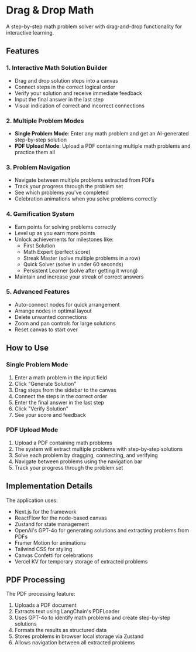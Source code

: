 # Drag & Drop Math

A step-by-step math problem solver with drag-and-drop functionality for interactive learning.

## Features

### 1. Interactive Math Solution Builder

- Drag and drop solution steps into a canvas
- Connect steps in the correct logical order
- Verify your solution and receive immediate feedback
- Input the final answer in the last step
- Visual indication of correct and incorrect connections

### 2. Multiple Problem Modes

- **Single Problem Mode**: Enter any math problem and get an AI-generated step-by-step solution
- **PDF Upload Mode**: Upload a PDF containing multiple math problems and practice them all

### 3. Problem Navigation

- Navigate between multiple problems extracted from PDFs
- Track your progress through the problem set
- See which problems you've completed
- Celebration animations when you solve problems correctly

### 4. Gamification System

- Earn points for solving problems correctly
- Level up as you earn more points
- Unlock achievements for milestones like:
    - First Solution
    - Math Expert (perfect score)
    - Streak Master (solve multiple problems in a row)
    - Quick Solver (solve in under 60 seconds)
    - Persistent Learner (solve after getting it wrong)
- Maintain and increase your streak of correct answers

### 5. Advanced Features

- Auto-connect nodes for quick arrangement
- Arrange nodes in optimal layout
- Delete unwanted connections
- Zoom and pan controls for large solutions
- Reset canvas to start over

## How to Use

### Single Problem Mode

1. Enter a math problem in the input field
2. Click "Generate Solution"
3. Drag steps from the sidebar to the canvas
4. Connect the steps in the correct order
5. Enter the final answer in the last step
6. Click "Verify Solution"
7. See your score and feedback

### PDF Upload Mode

1. Upload a PDF containing math problems
2. The system will extract multiple problems with step-by-step solutions
3. Solve each problem by dragging, connecting, and verifying
4. Navigate between problems using the navigation bar
5. Track your progress through the problem set

## Implementation Details

The application uses:

- Next.js for the framework
- ReactFlow for the node-based canvas
- Zustand for state management
- OpenAI's GPT-4o for generating solutions and extracting problems from PDFs
- Framer Motion for animations
- Tailwind CSS for styling
- Canvas Confetti for celebrations
- Vercel KV for temporary storage of extracted problems

## PDF Processing

The PDF processing feature:

1. Uploads a PDF document
2. Extracts text using LangChain's PDFLoader
3. Uses GPT-4o to identify math problems and create step-by-step solutions
4. Formats the results as structured data
5. Stores problems in browser local storage via Zustand
6. Allows navigation between all extracted problems
